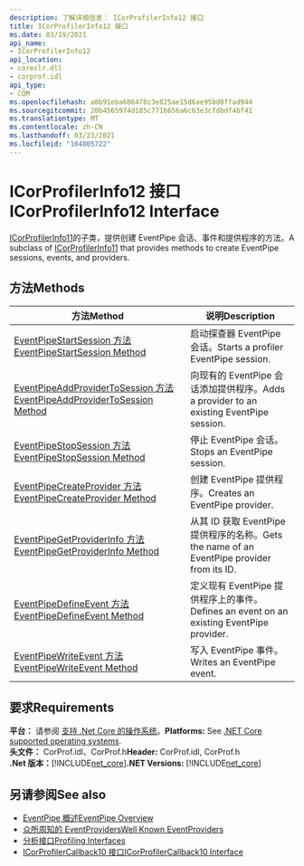 ```yaml
---
description: 了解详细信息： ICorProfilerInfo12 接口
title: ICorProfilerInfo12 接口
ms.date: 03/19/2021
api_name:
- ICorProfilerInfo12
api_location:
- coreclr.dll
- corprof.idl
api_type:
- COM
ms.openlocfilehash: a8b91eba686478c3e825ae15d6ae95bd0ffad944
ms.sourcegitcommit: 20b4565974d185c7716656a6c63e3cfdbdf4bf41
ms.translationtype: MT
ms.contentlocale: zh-CN
ms.lasthandoff: 03/23/2021
ms.locfileid: "104805722"
---
```

# <a name="icorprofilerinfo12-interface"></a><span data-ttu-id="c6322-103">ICorProfilerInfo12 接口</span><span class="sxs-lookup"><span data-stu-id="c6322-103">ICorProfilerInfo12 Interface</span></span>

 <span data-ttu-id="c6322-104">[ICorProfilerInfo11](icorprofilerinfo11-interface.md)的子类，提供创建 EventPipe 会话、事件和提供程序的方法。</span><span class="sxs-lookup"><span data-stu-id="c6322-104">A subclass of [ICorProfilerInfo11](icorprofilerinfo11-interface.md) that provides methods to create EventPipe sessions, events, and providers.</span></span>
  
## <a name="methods"></a><span data-ttu-id="c6322-105">方法</span><span class="sxs-lookup"><span data-stu-id="c6322-105">Methods</span></span>  
  
|<span data-ttu-id="c6322-106">方法</span><span class="sxs-lookup"><span data-stu-id="c6322-106">Method</span></span>|<span data-ttu-id="c6322-107">说明</span><span class="sxs-lookup"><span data-stu-id="c6322-107">Description</span></span>|  
|------------|-----------------|  
|[<span data-ttu-id="c6322-108">EventPipeStartSession 方法</span><span class="sxs-lookup"><span data-stu-id="c6322-108">EventPipeStartSession Method</span></span>](icorprofilerinfo12-eventpipestartsession-method.md)|<span data-ttu-id="c6322-109">启动探查器 EventPipe 会话。</span><span class="sxs-lookup"><span data-stu-id="c6322-109">Starts a profiler EventPipe session.</span></span>|
|[<span data-ttu-id="c6322-110">EventPipeAddProviderToSession 方法</span><span class="sxs-lookup"><span data-stu-id="c6322-110">EventPipeAddProviderToSession Method</span></span>](icorprofilerinfo12-eventpipeaddprovidertosession-method.md)|<span data-ttu-id="c6322-111">向现有的 EventPipe 会话添加提供程序。</span><span class="sxs-lookup"><span data-stu-id="c6322-111">Adds a provider to an existing EventPipe session.</span></span>|
|[<span data-ttu-id="c6322-112">EventPipeStopSession 方法</span><span class="sxs-lookup"><span data-stu-id="c6322-112">EventPipeStopSession Method</span></span>](icorprofilerinfo12-eventpipestopsession-method.md)|<span data-ttu-id="c6322-113">停止 EventPipe 会话。</span><span class="sxs-lookup"><span data-stu-id="c6322-113">Stops an EventPipe session.</span></span>|
|[<span data-ttu-id="c6322-114">EventPipeCreateProvider 方法</span><span class="sxs-lookup"><span data-stu-id="c6322-114">EventPipeCreateProvider Method</span></span>](icorprofilerinfo12-eventpipecreateprovider-method.md)|<span data-ttu-id="c6322-115">创建 EventPipe 提供程序。</span><span class="sxs-lookup"><span data-stu-id="c6322-115">Creates an EventPipe provider.</span></span>|  
|[<span data-ttu-id="c6322-116">EventPipeGetProviderInfo 方法</span><span class="sxs-lookup"><span data-stu-id="c6322-116">EventPipeGetProviderInfo Method</span></span>](icorprofilerinfo12-eventpipegetproviderinfo-method.md)|<span data-ttu-id="c6322-117">从其 ID 获取 EventPipe 提供程序的名称。</span><span class="sxs-lookup"><span data-stu-id="c6322-117">Gets the name of an EventPipe provider from its ID.</span></span>|
|[<span data-ttu-id="c6322-118">EventPipeDefineEvent 方法</span><span class="sxs-lookup"><span data-stu-id="c6322-118">EventPipeDefineEvent Method</span></span>](icorprofilerinfo12-eventpipedefineevent-method.md)|<span data-ttu-id="c6322-119">定义现有 EventPipe 提供程序上的事件。</span><span class="sxs-lookup"><span data-stu-id="c6322-119">Defines an event on an existing EventPipe provider.</span></span>|  
|[<span data-ttu-id="c6322-120">EventPipeWriteEvent 方法</span><span class="sxs-lookup"><span data-stu-id="c6322-120">EventPipeWriteEvent Method</span></span>](icorprofilerinfo12-eventpipewriteevent-method.md)|<span data-ttu-id="c6322-121">写入 EventPipe 事件。</span><span class="sxs-lookup"><span data-stu-id="c6322-121">Writes an EventPipe event.</span></span>|
  
## <a name="requirements"></a><span data-ttu-id="c6322-122">要求</span><span class="sxs-lookup"><span data-stu-id="c6322-122">Requirements</span></span>  

<span data-ttu-id="c6322-123">**平台：** 请参阅 [支持 .Net Core 的操作系统](../../../core/install/windows.md?pivots=os-windows)。</span><span class="sxs-lookup"><span data-stu-id="c6322-123">**Platforms:** See [.NET Core supported operating systems](../../../core/install/windows.md?pivots=os-windows).</span></span>  
<span data-ttu-id="c6322-124">**头文件：** CorProf.idl、CorProf.h</span><span class="sxs-lookup"><span data-stu-id="c6322-124">**Header:** CorProf.idl, CorProf.h</span></span>  
<span data-ttu-id="c6322-125">**.Net 版本：**[!INCLUDE[net_core](../../../../includes/net-core-50-md.md)]</span><span class="sxs-lookup"><span data-stu-id="c6322-125">**.NET Versions:** [!INCLUDE[net_core](../../../../includes/net-core-50-md.md)]</span></span>  

## <a name="see-also"></a><span data-ttu-id="c6322-126">另请参阅</span><span class="sxs-lookup"><span data-stu-id="c6322-126">See also</span></span>

- [<span data-ttu-id="c6322-127">EventPipe 概述</span><span class="sxs-lookup"><span data-stu-id="c6322-127">EventPipe Overview</span></span>](../../../core/diagnostics/eventpipe.md)
- [<span data-ttu-id="c6322-128">众所周知的 EventProviders</span><span class="sxs-lookup"><span data-stu-id="c6322-128">Well Known EventProviders</span></span>](../../../core/diagnostics/well-known-event-providers.md)
- [<span data-ttu-id="c6322-129">分析接口</span><span class="sxs-lookup"><span data-stu-id="c6322-129">Profiling Interfaces</span></span>](profiling-interfaces.md)
- [<span data-ttu-id="c6322-130">ICorProfilerCallback10 接口</span><span class="sxs-lookup"><span data-stu-id="c6322-130">ICorProfilerCallback10 Interface</span></span>](icorprofilercallback10-interface.md)
